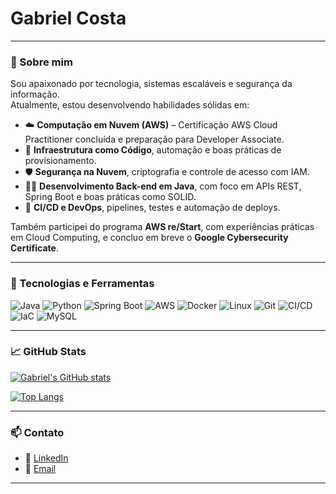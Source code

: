 #                    **Gabriel Costa**

---

### 🧠 Sobre mim

Sou apaixonado por tecnologia, sistemas escaláveis e segurança da informação.  
Atualmente, estou desenvolvendo habilidades sólidas em:

- ☁️ **Computação em Nuvem (AWS)** – Certificação AWS Cloud Practitioner concluída e preparação para Developer Associate.
- 🧰 **Infraestrutura como Código**, automação e boas práticas de provisionamento.
- 🛡️ **Segurança na Nuvem**, criptografia e controle de acesso com IAM.
- 👨‍💻 **Desenvolvimento Back-end em Java**, com foco em APIs REST, Spring Boot e boas práticas como SOLID.
- 🔄 **CI/CD e DevOps**, pipelines, testes e automação de deploys.

Também participei do programa **AWS re/Start**, com experiências práticas em Cloud Computing, e concluo em breve o **Google Cybersecurity Certificate**.

---

### 🧰 Tecnologias e Ferramentas

![Java](https://img.shields.io/badge/Java-ED8B00?style=for-the-badge&logo=java&logoColor=white)
![Python](https://img.shields.io/badge/python-3670A0?style=for-the-badge&logo=python&logoColor=ffdd54)
![Spring Boot](https://img.shields.io/badge/Spring_Boot-6DB33F?style=for-the-badge&logo=spring-boot&logoColor=white)
![AWS](https://img.shields.io/badge/AWS-232F3E?style=for-the-badge&logo=amazonaws&logoColor=white)
![Docker](https://img.shields.io/badge/Docker-2496ED?style=for-the-badge&logo=docker&logoColor=white)
![Linux](https://img.shields.io/badge/Linux-FCC624?style=for-the-badge&logo=linux&logoColor=black)
![Git](https://img.shields.io/badge/Git-F05032?style=for-the-badge&logo=git&logoColor=white)
![CI/CD](https://img.shields.io/badge/CI/CD-blue?style=for-the-badge&logo=githubactions&logoColor=white)
![IaC](https://img.shields.io/badge/Infrastructure_as_Code-45b8de?style=for-the-badge&logo=terraform&logoColor=white)
![MySQL](https://img.shields.io/badge/MySQL-00000F?style=for-the-badge&logo=mysql&logoColor=white)


---

### 📈 GitHub Stats

[![Gabriel's GitHub stats](https://github-readme-stats.vercel.app/api?username=GabrieClCosta&show_icons=true&theme=github_dark)](https://github.com/GabrieClCosta)

[![Top Langs](https://github-readme-stats.vercel.app/api/top-langs/?username=GabrieClCosta&layout=compact&theme=github_dark)](https://github.com/GabrieClCosta)

---

### 📫 Contato

- 💼 [LinkedIn](https://www.linkedin.com/in/gabrielluiscosta/)
- 📧 [Email](gabrieclcosta@gmail.com)

---


